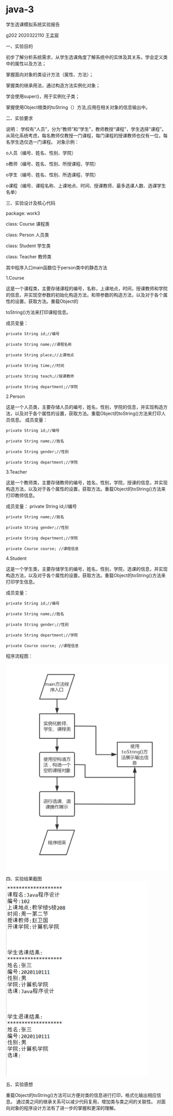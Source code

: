 # java-3
学生选课模拟系统实验报告

g202 2020322110 王孟宸


一、实验目的

初步了解分析系统需求，从学生选课角度了解系统中的实体及其关系，学会定义类中的属性以及方法；

掌握面向对象的类设计方法（属性、方法）；

掌握类的继承用法，通过构造方法实例化对象；

学会使用super()，用于实例化子类；

掌握使用Object根类的toString（）方法,应用在相关对象的信息输出中。


二、实验要求

说明： 学校有“人员”，分为“教师”和“学生”，教师教授“课程”，学生选择“课程”。从简化系统考虑，每名教师仅教授一门课程，每门课程的授课教师也仅有一位，每名学生选仅选一门课程。
对象示例：

o人员（编号、姓名、性别、学院）

o教师（编号、姓名、性别、所授课程、学院）

o学生（编号、姓名、性别、所选课程、学院）

o课程（编号、课程名称、上课地点、时间、授课教师、最多选课人数、选课学生名单）



三、实验设计及核心代码

package: work3

class: Course 课程类

class: Person 人员类

class: Student 学生类

class: Teacher 教师类

其中程序入口main函数位于person类中的静态方法


1.Course

这是一个课程类，主要存储课程的编号，名称，上课地点，时间，授课教师和学院的信息，并实现空参数的初始化构造方法，和带参数的构造方法，以及对于各个属性的设置，获取方法。重载Object的

toString()方法来打印课程信息。

成员变量：

	private String id;//编号

	private String name;//课程名称
	
	private String place;//上课地点
	
	private String time;//时间
	
	private String teach;//授课教师
	
	private String department;//学院
	
2.Person

这是一个人员类，主要存储人员的编号，姓名，性别，学院的信息，并实现构造方法，以及对于各个属性的设置，获取方法。重载Object的toString()方法来打印人员信息。
成员变量：

	private String id;//编号
	
	private String name;//姓名
	
	private String gender;//性别
	
	private String department;//学院
	
	
3.Teacher

这是一个教师类，主要存储教师的编号，姓名，性别，学院，授课的信息，并实现构造方法，以及对于各个属性的设置，获取方法。重载Object的toString()方法来打印教师信息。

成员变量：
	private String id;//编号
	
	private String name;//姓名
	
	private String gender;//性别
	
	private String department;//学院
	
	private Course course; //课程信息

4.Student

这是一个学生类，主要存储学生的编号，姓名，性别，学院，选课的信息，并实现构造方法，以及对于各个属性的设置，获取方法。重载Object的toString()方法来打印学生信息。

成员变量：

	private String id;//编号
	
	private String name;//姓名
	
	private String gender;//性别
	
	private String department;//学院
	
	private Course course; //课程信息

程序流程图：

![image](https://github.com/vcri6124/java-3/blob/main/1603945521(1).png)

四、实验结果截图
![image](https://github.com/vcri6124/java-3/blob/main/图片1.png)

五、实验感想

重载Object的toString()方法可以方便对类的信息进行打印，格式化输出相应信息。
通过类之间的继承关系可以减少代码复用，增加类与类之间的关联性。
对面向对象的程序设计方法有了进一步的掌握和更深的理解。

